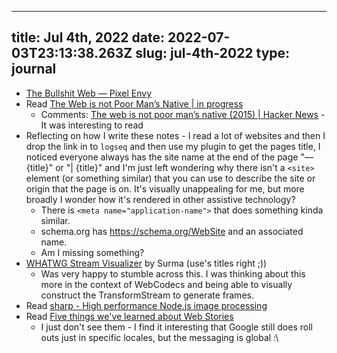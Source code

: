 
---
title: Jul 4th, 2022 
date: 2022-07-03T23:13:38.263Z
slug: jul-4th-2022
type: journal
---
* [The Bullshit Web — Pixel Envy](https://pxlnv.com/blog/bullshit-web/)
* Read [The Web is not Poor Man’s Native | in progress](https://cwilso.com/2015/05/29/the-web-is-not-poor-mans-native/)
  * Comments: [The web is not poor man’s native (2015) | Hacker News](https://news.ycombinator.com/item?id=31967011) - It was interesting to read
* Reflecting on how I write these notes - I read a lot of websites and then I drop the link in to `logseq` and then use my plugin to get the pages title, I noticed everyone always has the site name at the end of the page "— {title}" or "| {title}" and I'm just left wondering why there isn't a `<site>` element (or something similar) that you can use to describe the site or origin that the page is on. It's visually unappealing for me, but more broadly I wonder how it's rendered in other assistive technology?
  * There is `<meta name="application-name">` that does something kinda similar.
  * schema.org has https://schema.org/WebSite and an associated name.
  * Am I missing something?
* [WHATWG Stream Visualizer](https://surma.dev/lab/whatwg-stream-visualizer/lab.html) by Surma (use's titles right ;))
  * Was very happy to stumble across this. I was thinking about this more in the context of WebCodecs and being able to visually construct the TransformStream to generate frames.
* Read [sharp - High performance Node.js image processing](https://sharp.pixelplumbing.com/performance)
* Read [Five things we've learned about Web Stories](https://blog.google/web-creators/five-things-weve-learned-about-web-stories/)
  * I just don't see them - I find it interesting that Google still does roll outs just in specific locales, but the messaging is global :\

